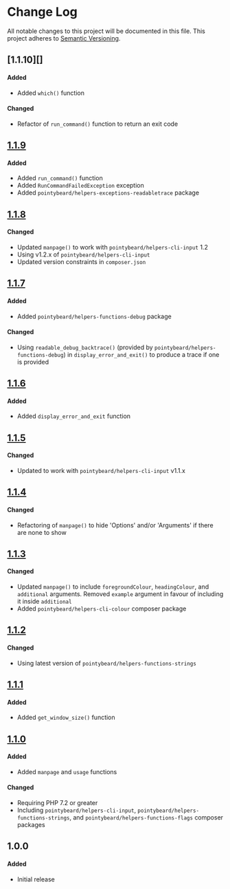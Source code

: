 # Change Log

All notable changes to this project will be documented in this file.
This project adheres to [Semantic Versioning](http://semver.org/).

## [1.1.10][]
#### Added
-   Added `which()` function

#### Changed
-   Refactor of `run_command()` function to return an exit code

## [1.1.9][]
#### Added
-   Added `run_command()` function
-   Added `RunCommandFailedException` exception
-   Added `pointybeard/helpers-exceptions-readabletrace` package

## [1.1.8][]
#### Changed
-   Updated `manpage()` to work with `pointybeard/helpers-cli-input` 1.2
-   Using v1.2.x of `pointybeard/helpers-cli-input`
-   Updated version constraints in `composer.json`

## [1.1.7][]
#### Added
-   Added `pointybeard/helpers-functions-debug` package

#### Changed
-   Using `readable_debug_backtrace()` (provided by `pointybeard/helpers-functions-debug`) in `display_error_and_exit()` to produce a trace if one is provided

## [1.1.6][]
#### Added
-   Added `display_error_and_exit` function

## [1.1.5][]
#### Changed
-   Updated to work with `pointybeard/helpers-cli-input` v1.1.x

## [1.1.4][]
#### Changed
-   Refactoring of `manpage()` to hide 'Options' and/or 'Arguments' if there are none to show

## [1.1.3][]
#### Changed
-   Updated `manpage()` to include `foregroundColour`, `headingColour`, and `additional` arguments. Removed `example` argument in favour of including it inside `additional`
-   Added `pointybeard/helpers-cli-colour` composer package

## [1.1.2][]
#### Changed
-   Using latest version of `pointybeard/helpers-functions-strings`

## [1.1.1][]
#### Added
-   Added `get_window_size()` function

## [1.1.0][]
#### Added
-   Added `manpage` and `usage` functions

#### Changed
-   Requiring PHP 7.2 or greater
-   Including `pointybeard/helpers-cli-input`, `pointybeard/helpers-functions-strings`, and `pointybeard/helpers-functions-flags` composer packages

## 1.0.0
#### Added
-   Initial release

[1.1.9]: https://github.com/pointybeard/helpers-functions-cli/compare/1.1.8...1.1.9
[1.1.8]: https://github.com/pointybeard/helpers-functions-cli/compare/1.1.7...1.1.8
[1.1.7]: https://github.com/pointybeard/helpers-functions-cli/compare/1.1.6...1.1.7
[1.1.6]: https://github.com/pointybeard/helpers-functions-cli/compare/1.1.5...1.1.6
[1.1.5]: https://github.com/pointybeard/helpers-functions-cli/compare/1.1.4...1.1.5
[1.1.4]: https://github.com/pointybeard/helpers-functions-cli/compare/1.1.3...1.1.4
[1.1.3]: https://github.com/pointybeard/helpers-functions-cli/compare/1.1.2...1.1.3
[1.1.2]: https://github.com/pointybeard/helpers-functions-cli/compare/1.1.1...1.1.2
[1.1.1]: https://github.com/pointybeard/helpers-functions-cli/compare/1.1.0...1.1.1
[1.1.0]: https://github.com/pointybeard/helpers-functions-cli/compare/1.0.0...1.1.0
